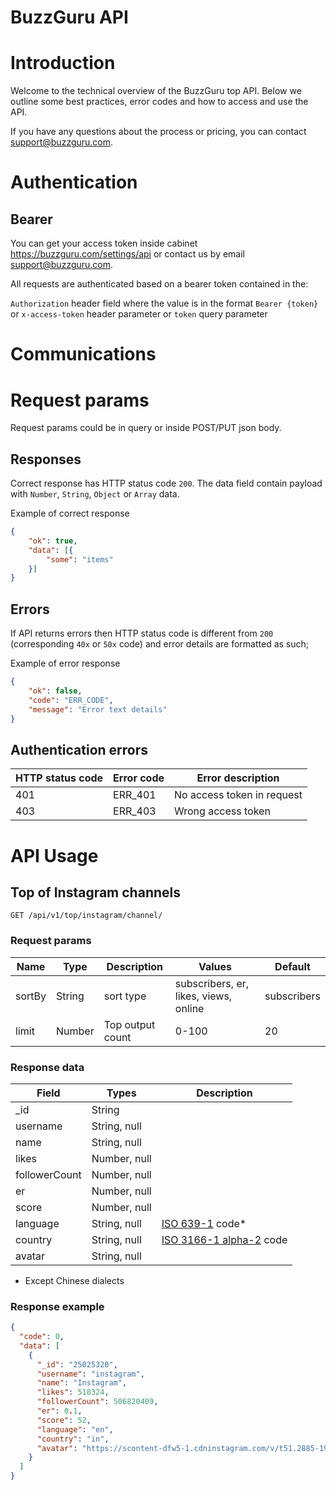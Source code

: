 # BuzzGuru API

# Introduction
Welcome to the technical overview of the BuzzGuru top API. Below we outline some best practices, error codes and how to access and use the API.

If you have any questions about the process or pricing, you can contact support@buzzguru.com.

# Authentication

## Bearer
You can get your access token inside cabinet https://buzzguru.com/settings/api or contact us by email support@buzzguru.com.

All requests are authenticated based on a bearer token contained in the:

`Authorization` header field where the value is in the format `Bearer {token}`
or `x-access-token` header parameter
or `token` query parameter

# Communications

# Request params

Request params could be in query or inside POST/PUT json body.

## Responses

Correct response has HTTP status code `200`. The data field contain payload with `Number`, `String`, `Object` or `Array` data.

Example of correct response
```json
{
    "ok": true,
    "data": [{
        "some": "items"
    }]
}
```


## Errors
If API returns errors then HTTP status code is different from `200` (corresponding `40x` or `50x` code) and error details are formatted as such;

Example of error response
```json
{
    "ok": false,
    "code": "ERR_CODE",
    "message": "Error text details"
}
```

## Authentication errors

| HTTP status code | Error code | Error description          |
|------------------|------------|----------------------------|
| 401              |   ERR_401  | No access token in request |
| 403              |   ERR_403  | Wrong access token         |


# API Usage

## Top of Instagram channels

`GET /api/v1/top/instagram/channel/`

### Request params
| Name         | Type   | Description      | Values                                | Default     |
|--------------|--------|------------------|---------------------------------------|-------------|
| sortBy       | String | sort type        | subscribers, er, likes, views, online | subscribers |
| limit        | Number | Top output count | 0-100                                 | 20          |


### Response data

| Field         | Types        | Description |
|---------------|--------------|-------------|
| _id           | String       |             |
| username      | String, null |             |
| name          | String, null |             |
| likes         | Number, null |             |
| followerCount | Number, null |             |
| er            | Number, null |             |
| score         | Number, null |             |
| language      | String, null | [ISO 639-1](https://en.wikipedia.org/wiki/ISO_639-1) code* |
| country       | String, null | [ISO 3166-1 alpha-2](https://en.wikipedia.org/wiki/ISO_3166-1_alpha-2#Officially_assigned_code_elements) code |
| avatar        | String, null |             |


* Except Chinese dialects

### Response example

```json
{
  "code": 0,
  "data": [
    {
      "_id": "25025320",
      "username": "instagram",
      "name": "Instagram",
      "likes": 518324,
      "followerCount": 506820409,
      "er": 0.1,
      "score": 52,
      "language": "en",
      "country": "in",
      "avatar": "https://scontent-dfw5-1.cdninstagram.com/v/t51.2885-19/281440578_1088265838702675_6233856337905829714_n.jpg?stp=dst-jpg_s150x150&_nc_ht=scontent-dfw5-1.cdninstagram.com&_nc_cat=1&_nc_ohc=ZJICX9xf498AX_pEFXx&edm=ABfd0MgBAAAA&ccb=7-5&oh=00_AT_xO55GxgUSKtckwTSIdYZmK5yE1eIwowXgv33YuiRd6A&oe=629347D8&_nc_sid=7bff83",
    }
  ]
}
```